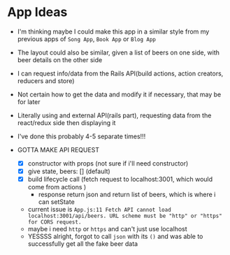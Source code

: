 # App Ideas
- I'm thinking maybe I could make this app in a similar style from my previous apps of `Song App`, `Book App` or `Blog App`
- The layout could also be similar, given a list of beers on one side, with beer details on the other side
- I can request info/data from the Rails API(build actions, action creators, reducers and store)
- Not certain how to get the data and modify it if necessary, that may be for later
- Literally using and external API(rails part), requesting data from the react/redux side then displaying it
- I've done this probably 4-5 separate times!!!

- GOTTA MAKE API REQUEST
  - [x] constructor with props (not sure if i'll need constructor)
  - [x] give state, beers: [] (default)
  - [x] build lifecycle call (fetch request to localhost:3001, which would come from actions )
    - response return json and return list of beers, which is where i can setState

  - current issue is `App.js:11 Fetch API cannot load localhost:3001/api/beers. URL scheme must be "http" or "https" for CORS request.`
  - maybe i need `http` or `https` and can't just use localhost
  - YESSSS alright, forgot to call `json` with its `()` and was able to successfully get all the fake beer data
